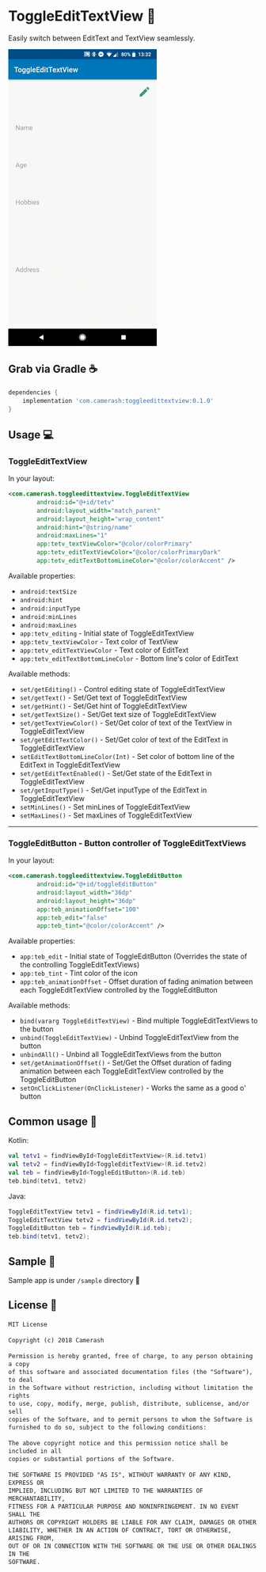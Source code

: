 # ToggleEditTextView :pencil:
Easily switch between EditText and TextView seamlessly.

![ToggleEditTextView](/assets/preview.gif)

## Grab via Gradle :coffee:
```groovy
dependencies {
    implementation 'com.camerash:toggleedittextview:0.1.0'
}
```

## Usage :computer:

### ToggleEditTextView
In your layout:
```xml
<com.camerash.toggleedittextview.ToggleEditTextView
        android:id="@+id/tetv"
        android:layout_width="match_parent"
        android:layout_height="wrap_content"
        android:hint="@string/name"
        android:maxLines="1"
        app:tetv_textViewColor="@color/colorPrimary"
        app:tetv_editTextViewColor="@color/colorPrimaryDark"
        app:tetv_editTextBottomLineColor="@color/colorAccent" />
```
Available properties:
* `android:textSize`
* `android:hint`
* `android:inputType`
* `android:minLines`
* `android:maxLines`
* `app:tetv_editing` - Initial state of ToggleEditTextView
* `app:tetv_textViewColor` - Text color of TextView
* `app:tetv_editTextViewColor` - Text color of EditText
* `app:tetv_editTextBottomLineColor` - Bottom line's color of EditText

Available methods:
* `set/getEditing()` - Control editing state of ToggleEditTextView
* `set/getText()` - Set/Get text of ToggleEditTextView
* `set/getHint()` - Set/Get hint of ToggleEditTextView
* `set/getTextSize()` - Set/Get text size of ToggleEditTextView
* `set/getTextViewColor()` - Set/Get color of text of the TextView in ToggleEditTextView
* `set/getEditTextColor()` - Set/Get color of text of the EditText in ToggleEditTextView
* `setEditTextBottomLineColor(Int)` - Set color of bottom line of the EditText in ToggleEditTextView
* `set/getEditTextEnabled()` - Set/Get state of the EditText in ToggleEditTextView
* `set/getInputType()` - Set/Get inputType of the EditText in ToggleEditTextView
* `setMinLines()` - Set minLines of ToggleEditTextView
* `setMaxLines()` - Set maxLines of ToggleEditTextView

---

### ToggleEditButton - Button controller of ToggleEditTextViews

In your layout:
```xml
<com.camerash.toggleedittextview.ToggleEditButton
        android:id="@+id/toggleEditButton"
        android:layout_width="36dp"
        android:layout_height="36dp"
        app:teb_animationOffset="100"
        app:teb_edit="false"
        app:teb_tint="@color/colorAccent" />
```
Available properties:
* `app:teb_edit` - Initial state of ToggleEditButton (Overrides the state of the controlling ToggleEditTextViews)
* `app:teb_tint` - Tint color of the icon
* `app:teb_animationOffset` - Offset duration of fading animation between each ToggleEditTextView controlled by the ToggleEditButton

Available methods:
* `bind(vararg ToggleEditTextView)` - Bind multiple ToggleEditTextViews to the button
* `unbind(ToggleEditTextView)` - Unbind ToggleEditTextView from the button
* `unbindAll()` - Unbind all ToggleEditTextViews from the button
* `set/getAnimationOffset()` - Set/Get the Offset duration of fading animation between each ToggleEditTextView controlled by the ToggleEditButton
* `setOnClickListener(OnClickListener)` - Works the same as a good o' button

## Common usage :bell:
Kotlin:
```kotlin
val tetv1 = findViewById<ToggleEditTextView>(R.id.tetv1)
val tetv2 = findViewById<ToggleEditTextView>(R.id.tetv2)
val teb = findViewById<ToggleEditButton>(R.id.teb)
teb.bind(tetv1, tetv2)
```

Java:
```java
ToggleEditTextView tetv1 = findViewById(R.id.tetv1);
ToggleEditTextView tetv2 = findViewById(R.id.tetv2);
ToggleEditButton teb = findViewById(R.id.teb);
teb.bind(tetv1, tetv2);
```

## Sample :closed_book:
Sample app is under `/sample` directory :tada:

## License :page_with_curl:
```
MIT License

Copyright (c) 2018 Camerash

Permission is hereby granted, free of charge, to any person obtaining a copy
of this software and associated documentation files (the "Software"), to deal
in the Software without restriction, including without limitation the rights
to use, copy, modify, merge, publish, distribute, sublicense, and/or sell
copies of the Software, and to permit persons to whom the Software is
furnished to do so, subject to the following conditions:

The above copyright notice and this permission notice shall be included in all
copies or substantial portions of the Software.

THE SOFTWARE IS PROVIDED "AS IS", WITHOUT WARRANTY OF ANY KIND, EXPRESS OR
IMPLIED, INCLUDING BUT NOT LIMITED TO THE WARRANTIES OF MERCHANTABILITY,
FITNESS FOR A PARTICULAR PURPOSE AND NONINFRINGEMENT. IN NO EVENT SHALL THE
AUTHORS OR COPYRIGHT HOLDERS BE LIABLE FOR ANY CLAIM, DAMAGES OR OTHER
LIABILITY, WHETHER IN AN ACTION OF CONTRACT, TORT OR OTHERWISE, ARISING FROM,
OUT OF OR IN CONNECTION WITH THE SOFTWARE OR THE USE OR OTHER DEALINGS IN THE
SOFTWARE.
```

